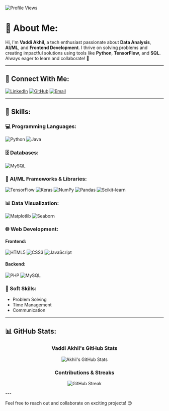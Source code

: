 ![Profile Views](https://komarev.com/ghpvc/?username=akhil200331&color=blue)

# 💫 About Me:
Hi, I'm **Vaddi Akhil**, a tech enthusiast passionate about **Data Analysis**, **AI/ML**, and **Frontend Development**. I thrive on solving problems and creating impactful solutions using tools like **Python**, **TensorFlow**, and **SQL**. Always eager to learn and collaborate! 🚀

---

## 🔗 Connect With Me:
[![LinkedIn](https://img.shields.io/badge/LinkedIn-blue?style=for-the-badge&logo=linkedin&logoColor=white)](https://linkedin.com/in/vaddi-akhil-97b086230) [![GitHub](https://img.shields.io/badge/GitHub-black?style=for-the-badge&logo=github&logoColor=white)](https://github.com/akhil200331) [![Email](https://img.shields.io/badge/Email-D14836?style=for-the-badge&logo=gmail&logoColor=white)](mailto:akhil200331@gmail.com "akhil200331@gmail.com")

---

## 🚀 Skills:

### 💻 Programming Languages:
![Python](https://img.shields.io/badge/Python-3776AB?style=for-the-badge&logo=python&logoColor=white)
![Java](https://img.shields.io/badge/Java-007396?style=for-the-badge&logo=openjdk&logoColor=white)

### 🗄️ Databases:
![MySQL](https://img.shields.io/badge/MySQL-4479A1?style=for-the-badge&logo=mysql&logoColor=white)

### 🤖 AI/ML Frameworks & Libraries:
![TensorFlow](https://img.shields.io/badge/TensorFlow-FF6F00?style=for-the-badge&logo=tensorflow&logoColor=white)
![Keras](https://img.shields.io/badge/Keras-D00000?style=for-the-badge&logo=keras&logoColor=white)
![NumPy](https://img.shields.io/badge/NumPy-013243?style=for-the-badge&logo=numpy&logoColor=white)
![Pandas](https://img.shields.io/badge/Pandas-150458?style=for-the-badge&logo=pandas&logoColor=white)
![Scikit-learn](https://img.shields.io/badge/Scikit--learn-F7931E?style=for-the-badge&logo=scikit-learn&logoColor=white)

### 📊 Data Visualization:
![Matplotlib](https://img.shields.io/badge/Matplotlib-11557C?style=for-the-badge&logo=&logoColor=white)
![Seaborn](https://img.shields.io/badge/Seaborn-2B7A77?style=for-the-badge&logo=&logoColor=white)

### 🌐 Web Development:

#### Frontend:
![HTML5](https://img.shields.io/badge/HTML5-E34F26?style=for-the-badge&logo=html5&logoColor=white)
![CSS3](https://img.shields.io/badge/CSS3-1572B6?style=for-the-badge&logo=css3&logoColor=white)
![JavaScript](https://img.shields.io/badge/JavaScript-F7DF1E?style=for-the-badge&logo=javascript&logoColor=black)

#### Backend:
![PHP](https://img.shields.io/badge/PHP-777BB4?style=for-the-badge&logo=php&logoColor=white)
![MySQL](https://img.shields.io/badge/MySQL-4479A1?style=for-the-badge&logo=mysql&logoColor=white)

### 🧠 Soft Skills:
- Problem Solving  
- Time Management  
- Communication  

---

## 📊 GitHub Stats:

<div align="center">
  
  ### Vaddi Akhil's GitHub Stats
  ![Akhil's GitHub Stats](https://github-readme-stats.vercel.app/api?username=akhil200331&show_icons=true&theme=radical)

  ### Contributions & Streaks
![GitHub Streak](https://github-readme-streak-stats.herokuapp.com/?user=akhil200331)

</div>
---

Feel free to reach out and collaborate on exciting projects! 😊
